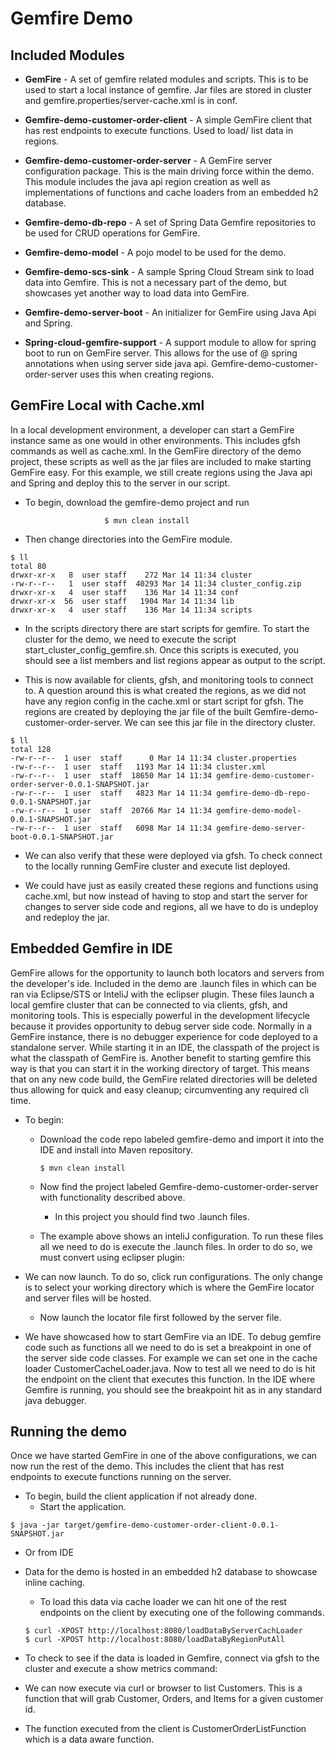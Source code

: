 # Gemfire Demo

## Included Modules
   * **GemFire** - A set of gemfire related modules and scripts. This is to be used to start a local instance of gemfire. Jar files are stored in cluster and gemfire.properties/server-cache.xml is in conf. 

   * **Gemfire-demo-customer-order-client** - A simple GemFire client that has rest endpoints to execute functions. Used to load/ list data in regions. 

   * **Gemfire-demo-customer-order-server** - A GemFire server configuration package. This is the main driving force within the demo. This module includes the java api region creation as well as implementations of functions and cache loaders from an embedded h2 database. 

   * **Gemfire-demo-db-repo** - A set of Spring Data Gemfire repositories to be used for CRUD operations for GemFire. 

   * **Gemfire-demo-model** - A pojo model to be used for the demo. 

   * **Gemfire-demo-scs-sink** - A sample Spring Cloud Stream sink to load data into Gemfire. This is not a necessary part of the demo, but showcases yet another way to load data into GemFire. 

   * **Gemfire-demo-server-boot** - An initializer for GemFire using Java Api and Spring.

   * **Spring-cloud-gemfire-support** - A support module to allow for spring boot to run on GemFire server. This allows for the use of @ spring annotations when using server side java api.  Gemfire-demo-customer-order-server uses this when creating regions. 
   
## GemFire Local with Cache.xml
   In a local development environment, a developer can start a GemFire instance same as one would in other environments. This includes gfsh commands as well as cache.xml. In the GemFire directory of the demo project, these scripts as well as the jar files are included to make starting GemFire easy. For this example, we still create regions using the Java api and Spring and deploy this to the server in our script. 
   
   * To begin, download the gemfire-demo project and run 
   ```
                        $ mvn clean install
   ```
   
   * Then change directories into the GemFire module. 
   
   ```
   $ ll
   total 80
   drwxr-xr-x   8  user staff    272 Mar 14 11:34 cluster
   -rw-r--r--   1  user staff  40293 Mar 14 11:34 cluster_config.zip
   drwxr-xr-x   4  user staff    136 Mar 14 11:34 conf
   drwxr-xr-x  56  user staff   1904 Mar 14 11:34 lib
   drwxr-xr-x   4  user staff    136 Mar 14 11:34 scripts
   ```
   
   
   
   * In the scripts directory there are start scripts for gemfire. To start the cluster for the demo, we need to execute the script start_cluster_config_gemfire.sh.
   Once this scripts is executed, you should see a list members and list regions appear as output to the script. 
   
   * This is now available for clients, gfsh, and monitoring tools to connect to. 
   A question around this is what created the regions, as we did not have any region config in the cache.xml or start script for gfsh. 
   The regions are created by deploying the jar file of the built Gemfire-demo-customer-order-server. 
   We can see this jar file in the directory cluster. 
   
   ```
   $ ll
   total 128
   -rw-r--r--  1 user  staff      0 Mar 14 11:34 cluster.properties
   -rw-r--r--  1 user  staff   1193 Mar 14 11:34 cluster.xml
   -rw-r--r--  1 user  staff  18650 Mar 14 11:34 gemfire-demo-customer-order-server-0.0.1-SNAPSHOT.jar
   -rw-r--r--  1 user  staff   4823 Mar 14 11:34 gemfire-demo-db-repo-0.0.1-SNAPSHOT.jar
   -rw-r--r--  1 user  staff  20766 Mar 14 11:34 gemfire-demo-model-0.0.1-SNAPSHOT.jar
   -rw-r--r--  1 user  staff   6098 Mar 14 11:34 gemfire-demo-server-boot-0.0.1-SNAPSHOT.jar
   ```
   
   
   * We can also verify that these were deployed via gfsh. To check connect to the locally running GemFire cluster and execute list deployed. 
   
   
   * We could have just as easily created these regions and functions using cache.xml, but now instead of having to stop and start the server for changes to server side code and regions, all we have to do is undeploy and redeploy the jar. 

## Embedded Gemfire in IDE
GemFire allows for the opportunity to launch both locators and servers from the developer's ide. Included in the demo are .launch files in which can be ran via Eclipse/STS or InteliJ with the eclipser plugin. These files launch a local gemfire cluster that can be connected to via clients, gfsh, and monitoring tools. This is especially powerful in the development lifecycle because it provides opportunity to debug server side code. Normally in a GemFire instance, there is no debugger experience for code deployed to a standalone server. While starting it in an IDE, the classpath of the project is what the classpath of GemFire is. Another benefit to starting gemfire this way is that you can start it in the working directory of target. This means that on any new code build, the GemFire related directories will be deleted thus allowing for quick and easy cleanup; circumventing any required cli time. 

* To begin: 

   * Download the code repo labeled gemfire-demo and import it into the IDE and install into Maven repository. 

      ```
      $ mvn clean install
      ```

   * Now find the project labeled Gemfire-demo-customer-order-server with functionality described above.
     * In this project you should find two .launch files. 





   * The example above shows an inteliJ configuration. To run these files all we need to do is execute the .launch files. In order to do so, we must convert using eclipser plugin:


* We can now launch. To do so, click run configurations. The only change is to select your working directory which is where the GemFire locator and server files will be hosted. 

   * Now launch the locator file first followed by the server file. 










* We have showcased how to start GemFire via an IDE. To debug gemfire code such as functions all we need to do is set a breakpoint in one of the server side code classes. For example we can set one in the cache loader CustomerCacheLoader.java. 
Now to test all we need to do is hit the endpoint on the client that executes this function. In the IDE where Gemfire is running, you should see the breakpoint hit as in any standard java debugger.

## Running the demo 

Once we have started GemFire in one of the above configurations, we can now run the rest of the demo. This includes the client that has rest endpoints to execute functions running on the server. 

* To begin, build the client application if not already done. 
  * Start the application.
```
$ java -jar target/gemfire-demo-customer-order-client-0.0.1-SNAPSHOT.jar
```

   * Or from IDE



* Data for the demo is hosted in an embedded h2 database to showcase inline caching. 
  * To load this data via cache loader we can hit one of the rest endpoints on the client by executing one of the following commands. 
   ```
   $ curl -XPOST http://localhost:8080/loadDataByServerCachLoader
   $ curl -XPOST http://localhost:8080/loadDataByRegionPutAll
   ```

* To check to see if the data is loaded in Gemfire, connect via gfsh to the cluster and execute a show metrics command: 

* We can now execute via curl or browser to list Customers. This is a function that will grab Customer, Orders, and Items for a given customer id. 


* The function executed from the client is CustomerOrderListFunction which is a data aware function.
